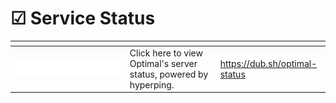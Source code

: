 # ☑ Service Status

<table data-view="cards"><thead><tr><th></th><th></th><th data-hidden data-card-target data-type="content-ref"></th></tr></thead><tbody><tr><td><img src=".gitbook/assets/hyperping-white.png" alt="" data-size="line"></td><td>Click here to view Optimal's server status, powered by hyperping.</td><td><a href="https://dub.sh/optimal-status">https://dub.sh/optimal-status</a></td></tr></tbody></table>
